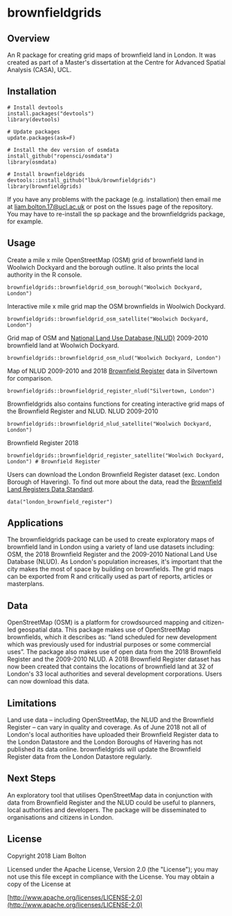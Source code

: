 # brownfieldgrids

## Overview
An R package for creating grid maps of brownfield land in London. It was created as part of a Master's dissertation at the Centre for Advanced Spatial Analysis (CASA), UCL.

## Installation
```
# Install devtools
install.packages("devtools")
library(devtools)

# Update packages
update.packages(ask=F)

# Install the dev version of osmdata
install_github("ropensci/osmdata")
library(osmdata)

# Install brownfieldgrids
devtools::install_github("lbuk/brownfieldgrids")
library(brownfieldgrids)
```
If you have any problems with the package (e.g. installation) then email me at liam.bolton.17@ucl.ac.uk or post on the Issues page of the repository. You may have to re-install the sp package and the brownfieldgrids package, for example. 

## Usage
Create a mile x mile OpenStreetMap (OSM) grid of brownfield land in Woolwich Dockyard and the borough outline. It also prints the local authority in the R console.
```
brownfieldgrids::brownfieldgrid_osm_borough("Woolwich Dockyard, London")
```

Interactive mile x mile grid map the OSM brownfields in Woolwich Dockyard.
```
brownfieldgrids::brownfieldgrid_osm_satellite("Woolwich Dockyard, London")
```

Grid map of OSM and [National Land Use Database (NLUD)](https://data.london.gov.uk/dataset/london-brownfield-sites-review) 2009-2010 brownfield land at Woolwich Dockyard.
```
brownfieldgrids::brownfieldgrid_osm_nlud("Woolwich Dockyard, London")
```

Map of NLUD 2009-2010 and 2018 [Brownfield Register](https://data.london.gov.uk/dataset/brownfield-land-register) data in Silvertown for comparison.
```
brownfieldgrids::brownfieldgrid_register_nlud("Silvertown, London")
```

Brownfieldgrids also contains functions for creating interactive grid maps of the Brownfield Register and NLUD.
NLUD 2009-2010
```
brownfieldgrids::brownfieldgrid_nlud_satellite("Woolwich Dockyard, London")
```
Brownfield Register 2018
```
brownfieldgrids::brownfieldgrid_register_satellite("Woolwich Dockyard, London") # Brownfield Register
```

Users can download the London Brownfield Register dataset (exc. London Borough of Havering). To find out more about the data, read the [Brownfield Land Registers Data Standard](https://assets.publishing.service.gov.uk/government/uploads/system/uploads/attachment_data/file/653657/BrownfieldLandRegisters_-_DataStandard.pdf). 
```
data("london_brownfield_register")
```

## Applications
The brownfieldgrids package can be used to create exploratory maps of brownfield land in London using a variety of land use datasets including: OSM, the 2018 Brownfield Register and the 2009-2010 National Land Use Database (NLUD). As London's population increases, it's important that the city makes the most of space by building on brownfields. The grid maps can be exported from R and critically used as part of reports, articles or masterplans.

## Data
OpenStreetMap (OSM) is a platform for crowdsourced mapping and citizen-led geospatial data. This package makes use of OpenStreetMap brownfields, which it describes as: “land scheduled for new development which was previously used for industrial purposes or some commercial uses”. The package also makes use of open data from the 2018 Brownfield Register and the 2009-2010 NLUD. A 2018 Brownfield Register dataset has now been created that contains the locations of brownfield land at 32 of London's 33 local authorities and several development corporations. Users can now download this data.

## Limitations
Land use data – including OpenStreetMap, the NLUD and the Brownfield Register – can vary in quality and coverage. As of June 2018 not all of London's local authorities have uploaded their Brownfield Register data to the London Datastore and the London Boroughs of Havering has not published its data online. brownfieldgrids will update the Brownfield Register data from the London Datastore regularly. 

## Next Steps
An exploratory tool that utilises OpenStreetMap data in conjunction with data from Brownfield Register and the NLUD could be useful to planners, local authorities and developers. The package will be disseminated to organisations and citizens in London. 

## License
Copyright 2018 Liam Bolton

Licensed under the Apache License, Version 2.0 (the "License");
you may not use this file except in compliance with the License.
You may obtain a copy of the License at

[http://www.apache.org/licenses/LICENSE-2.0](http://www.apache.org/licenses/LICENSE-2.0)
